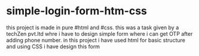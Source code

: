 # simple-login-form-htm-css
this project is made in pure #html and #css. this was a task given by a techZen pvt.ltd whre i have to design simple form where i  can get OTP after adding phone number. in this project i have used html for basic structure and using CSS i have design this form

